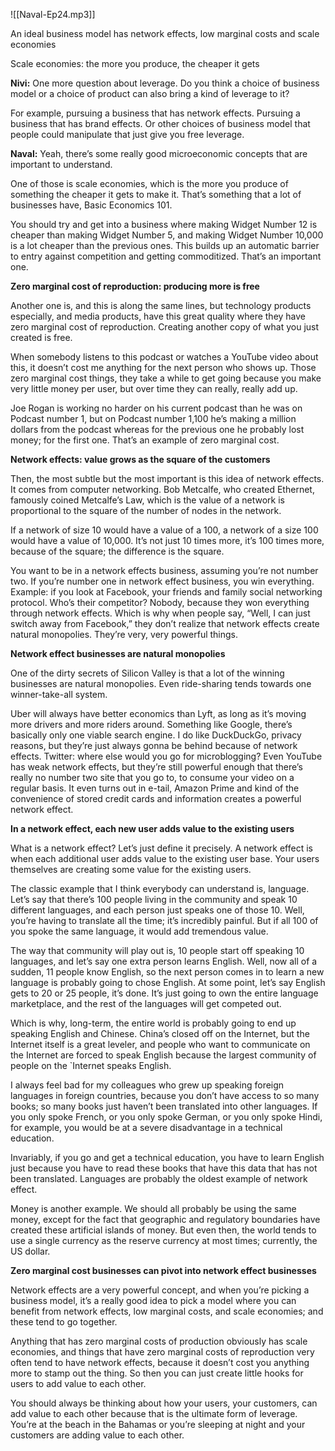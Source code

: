 
![[Naval-Ep24.mp3]]

An ideal business model has network effects, low marginal costs and scale economies

Scale economies: the more you produce, the cheaper it gets

**Nivi:** One more question about leverage. Do you think a choice of business model or a choice of product can also bring a kind of leverage to it?

For example, pursuing a business that has network effects. Pursuing a business that has brand effects. Or other choices of business model that people could manipulate that just give you free leverage.

**Naval:** Yeah, there’s some really good microeconomic concepts that are important to understand.

One of those is scale economies, which is the more you produce of something the cheaper it gets to make it. That’s something that a lot of businesses have, Basic Economics 101.

You should try and get into a business where making Widget Number 12 is cheaper than making Widget Number 5, and making Widget Number 10,000 is a lot cheaper than the previous ones. This builds up an automatic barrier to entry against competition and getting commoditized. That’s an important one.

**Zero marginal cost of reproduction: producing more is free**

Another one is, and this is along the same lines, but technology products especially, and media products, have this great quality where they have zero marginal cost of reproduction. Creating another copy of what you just created is free.

When somebody listens to this podcast or watches a YouTube video about this, it doesn’t cost me anything for the next person who shows up. Those zero marginal cost things, they take a while to get going because you make very little money per user, but over time they can really, really add up.

Joe Rogan is working no harder on his current podcast than he was on Podcast number 1, but on Podcast number 1,100 he’s making a million dollars from the podcast whereas for the previous one he probably lost money; for the first one. That’s an example of zero marginal cost.

**Network effects: value grows as the square of the customers**

Then, the most subtle but the most important is this idea of network effects. It comes from computer networking. Bob Metcalfe, who created Ethernet, famously coined Metcalfe’s Law, which is the value of a network is proportional to the square of the number of nodes in the network.

If a network of size 10 would have a value of a 100, a network of a size 100 would have a value of 10,000. It’s not just 10 times more, it’s 100 times more, because of the square; the difference is the square.

You want to be in a network effects business, assuming you’re not number two. If you’re number one in network effect business, you win everything. Example: if you look at Facebook, your friends and family social networking protocol. Who’s their competitor? Nobody, because they won everything through network effects. Which is why when people say, “Well, I can just switch away from Facebook,” they don’t realize that network effects create natural monopolies. They’re very, very powerful things.

**Network effect businesses are natural monopolies**

One of the dirty secrets of Silicon Valley is that a lot of the winning businesses are natural monopolies. Even ride-sharing tends towards one winner-take-all system.

Uber will always have better economics than Lyft, as long as it’s moving more drivers and more riders around. Something like Google, there’s basically only one viable search engine. I do like DuckDuckGo, privacy reasons, but they’re just always gonna be behind because of network effects. Twitter: where else would you go for microblogging? Even YouTube has weak network effects, but they’re still powerful enough that there’s really no number two site that you go to, to consume your video on a regular basis. It even turns out in e-tail, Amazon Prime and kind of the convenience of stored credit cards and information creates a powerful network effect.

**In a network effect, each new user adds value to the existing users**

What is a network effect? Let’s just define it precisely. A network effect is when each additional user adds value to the existing user base. Your users themselves are creating some value for the existing users.

The classic example that I think everybody can understand is, language. Let’s say that there’s 100 people living in the community and speak 10 different languages, and each person just speaks one of those 10. Well, you’re having to translate all the time; it’s incredibly painful. But if all 100 of you spoke the same language, it would add tremendous value.

The way that community will play out is, 10 people start off speaking 10 languages, and let’s say one extra person learns English. Well, now all of a sudden, 11 people know English, so the next person comes in to learn a new language is probably going to chose English. At some point, let’s say English gets to 20 or 25 people, it’s done. It’s just going to own the entire language marketplace, and the rest of the languages will get competed out.

Which is why, long-term, the entire world is probably going to end up speaking English and Chinese. China’s closed off on the Internet, but the Internet itself is a great leveler, and people who want to communicate on the Internet are forced to speak English because the largest community of people on the `Internet speaks English.

I always feel bad for my colleagues who grew up speaking foreign languages in foreign countries, because you don’t have access to so many books; so many books just haven’t been translated into other languages. If you only spoke French, or you only spoke German, or you only spoke Hindi, for example, you would be at a severe disadvantage in a technical education.

Invariably, if you go and get a technical education, you have to learn English just because you have to read these books that have this data that has not been translated. Languages are probably the oldest example of network effect.

Money is another example. We should all probably be using the same money, except for the fact that geographic and regulatory boundaries have created these artificial islands of money. But even then, the world tends to use a single currency as the reserve currency at most times; currently, the US dollar.

**Zero marginal cost businesses can pivot into network effect businesses**

Network effects are a very powerful concept, and when you’re picking a business model, it’s a really good idea to pick a model where you can benefit from network effects, low marginal costs, and scale economies; and these tend to go together.

Anything that has zero marginal costs of production obviously has scale economies, and things that have zero marginal costs of reproduction very often tend to have network effects, because it doesn’t cost you anything more to stamp out the thing. So then you can just create little hooks for users to add value to each other.

You should always be thinking about how your users, your customers, can add value to each other because that is the ultimate form of leverage. You’re at the beach in the Bahamas or you’re sleeping at night and your customers are adding value to each other.
